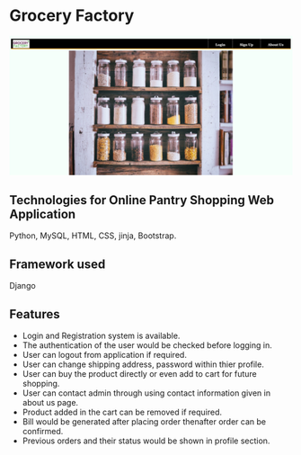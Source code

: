 # Grocery Factory

![alt text](https://github.com/birva-babaria/Online_Pantry_Shopping/blob/master/loginmodule/static/loginmodule/images/Pantry.png)

## Technologies for Online Pantry Shopping Web Application
Python, MySQL, HTML, CSS, jinja, Bootstrap.

## Framework used
Django
  
## Features

<ul>
  <li>Login and Registration system is available. </li>
  <li>The authentication of the user would be checked before logging in. </li>
  <li>User can logout from application if required. </li>
  <li>User can change shipping address, password within thier profile. </li>
  <li>User can buy the product directly or even add to cart for future shopping. </li>
  <li>User can contact admin through using contact  information given in about us page. </li>
  <li>Product added in the cart can be removed if required. </li>
  <li>Bill would be generated after placing order thenafter order can be confirmed. </li>
  <li>Previous orders and their status would be shown in profile section. </li>
</ul>
